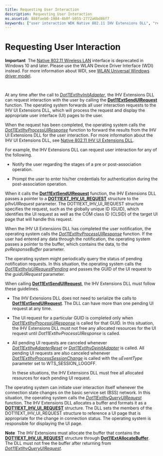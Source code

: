 ```yaml
---
title: Requesting User Interaction
description: Requesting User Interaction
ms.assetid: 888faeb0-1984-4b0f-b955-2772a6bd86f7
keywords: ["user interaction WDK Native 802.11 IHV Extensions DLL", "requesting user interaction WDK Native 802.11 IHV Extensions DLL"]
---
```


# Requesting User Interaction


**Important**  The [Native 802.11 Wireless LAN](native-802-11-wireless-lan4.md) interface is deprecated in Windows 10 and later. Please use the WLAN Device Driver Interface (WDI) instead. For more information about WDI, see [WLAN Universal Windows driver model](wifi-universal-driver-model.md).

 

At any time after the call to [*Dot11ExtIhvInitAdapter*](https://msdn.microsoft.com/library/windows/hardware/ff547469), the IHV Extensions DLL can request interaction with the user by calling the [**Dot11ExtSendUIRequest**](https://msdn.microsoft.com/library/windows/hardware/ff547567) function. The operating system forwards all user interaction requests to the IHV UI Extensions DLL, which will process the request and display the appropriate user interface (UI) pages to the user.

When the request has been completed, the operating system calls the [*Dot11ExtIhvProcessUIResponse*](https://msdn.microsoft.com/library/windows/hardware/ff547504) function to forward the results from the IHV UI Extensions DLL for the user interaction. For more information about the IHV UI Extensions DLL, see [Native 802.11 IHV UI Extensions DLL](https://msdn.microsoft.com/library/windows/hardware/ff560635).

For example, the IHV Extensions DLL can request user interaction for any of the following.

-   Notify the user regarding the stages of a pre or post-association operation.

-   Prompt the user to enter his/her credentials for authentication during the post-association operation.

When it calls the [**Dot11ExtSendUIRequest**](https://msdn.microsoft.com/library/windows/hardware/ff547567) function, the IHV Extensions DLL passes a pointer to a [**DOT11EXT\_IHV\_UI\_REQUEST**](https://msdn.microsoft.com/library/windows/hardware/ff547637) structure to the *pIhvUIRequest* parameter. The DOT11EXT\_IHV\_UI\_REQUEST structure specifies the request, such as the globally unique ID (GUID), which identifies the UI request as well as the COM class ID (CLSID) of the target UI page that will handle this request.

When the IHV UI Extensions DLL has completed the user notification, the operating system calls the [*Dot11ExtIhvProcessUIResponse*](https://msdn.microsoft.com/library/windows/hardware/ff547504) function. If the user had entered any data through the notification, the operating system passes a pointer to the buffer, which contains the data, to the *pvResponseBuffer* parameter.

The operating system might periodically query the status of pending notification requests. In this situation, the operating system calls the [*Dot11ExtIhvIsUIRequestPending*](https://msdn.microsoft.com/library/windows/hardware/ff547479) and passes the GUID of the UI request to the *guidUIRequest* parameter.

When calling [**Dot11ExtSendUIRequest**](https://msdn.microsoft.com/library/windows/hardware/ff547567), the IHV Extensions DLL must follow these guidelines.

-   The IHV Extensions DLL does not need to serialize the calls to [**Dot11ExtSendUIRequest**](https://msdn.microsoft.com/library/windows/hardware/ff547567). The DLL can have more than one pending UI request at any time.

-   The UI request for a particular GUID is completed only when [*Dot11ExtIhvProcessUIResponse*](https://msdn.microsoft.com/library/windows/hardware/ff547504) is called for that GUID. In this situation, the IHV Extensions DLL must not free any allocated resources for the UI request until *Dot11ExtIhvProcessUIResponse* is called.

-   All pending UI requests are canceled whenever [*Dot11ExtIhvAdapterReset*](https://msdn.microsoft.com/library/windows/hardware/ff547434) or [*Dot11ExtIhvDeinitAdapter*](https://msdn.microsoft.com/library/windows/hardware/ff547452) is called. All pending UI requests are also canceled whenever [*Dot11ExtIhvProcessSessionChange*](https://msdn.microsoft.com/library/windows/hardware/ff547501) is called with the *uEventType* parameter set to WTS\_SESSION\_LOGOFF.

    In these situations, the IHV Extensions DLL must free all allocated resources for each pending UI request.

The operating system can initiate user interaction itself whenever the connection state changes on the basic service set (BSS) network. In this situation, the operating system calls the [*Dot11ExtIhvQueryUIRequest*](https://msdn.microsoft.com/library/windows/hardware/ff547507) function. The IHV Extensions DLL allocates a buffer and formats it as a [**DOT11EXT\_IHV\_UI\_REQUEST**](https://msdn.microsoft.com/library/windows/hardware/ff547637) structure. The DLL sets the members of the DOT11EXT\_IHV\_UI\_REQUEST structure to reference a UI page that is appropriate for the change in connection status. The operating system is responsible for displaying the UI page.

**Note**  The IHV Extensions must allocate the buffer that contains the [**DOT11EXT\_IHV\_UI\_REQUEST**](https://msdn.microsoft.com/library/windows/hardware/ff547637) structure through [**Dot11ExtAllocateBuffer**](https://msdn.microsoft.com/library/windows/hardware/ff547419). The DLL must not free the buffer after returning from [*Dot11ExtIhvQueryUIRequest*](https://msdn.microsoft.com/library/windows/hardware/ff547507).

 

 

 





